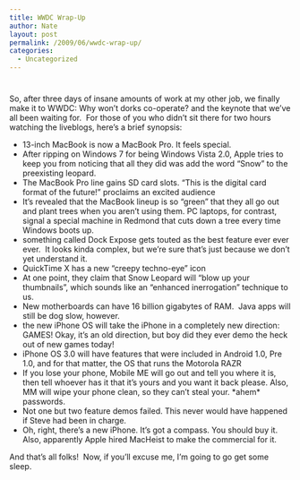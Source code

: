 ```yaml
---
title: WWDC Wrap-Up
author: Nate
layout: post
permalink: /2009/06/wwdc-wrap-up/
categories:
  - Uncategorized
---
```

# 

So, after three days of insane amounts of work at my other job, we finally make it to WWDC: Why won’t dorks co-operate? and the keynote that we’ve all been waiting for.  For those of you who didn’t sit there for two hours watching the liveblogs, here’s a brief synopsis: 
*   13-inch MacBook is now a MacBook Pro. It feels special.
*   After ripping on Windows 7 for being Windows Vista 2.0, Apple tries to keep you from noticing that all they did was add the word “Snow” to the preexisting leopard.
*   The MacBook Pro line gains SD card slots. “This is the digital card format of the future!” proclaims an excited audience
*   It’s revealed that the MacBook lineup is so “green” that they all go out and plant trees when you aren’t using them. PC laptops, for contrast, signal a special machine in Redmond that cuts down a tree every time Windows boots up.
*   something called Dock Expose gets touted as the best feature ever ever ever.  It looks kinda complex, but we’re sure that’s just because we don’t yet understand it.
*   QuickTime X has a new “creepy techno-eye” icon
*   At one point, they claim that Snow Leopard will “blow up your thumbnails”, which sounds like an “enhanced inerrogation” technique to us.
*   New motherboards can have 16 billion gigabytes of RAM.  Java apps will still be dog slow, however.
*   the new iPhone OS will take the iPhone in a completely new direction: GAMES! Okay, it’s an old direction, but boy did they ever demo the heck out of new games today!
*   iPhone OS 3.0 will have features that were included in Android 1.0, Pre 1.0, and for that matter, the OS that runs the Motorola RAZR
*   If you lose your phone, Mobile ME will go out and tell you where it is, then tell whoever has it that it’s yours and you want it back please. Also, MM will wipe your phone clean, so they can’t steal your. \*ahem\* passwords.
*   Not one but two feature demos failed. This never would have happened if Steve had been in charge.
*   Oh, right, there’s a new iPhone. It’s got a compass. You should buy it.  Also, apparently Apple hired MacHeist to make the commercial for it.

And that’s all folks!  Now, if you’ll excuse me, I’m going to go get some sleep.